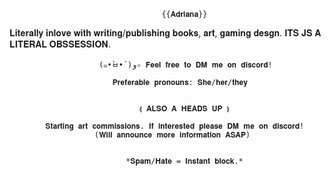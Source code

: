                                       {{𝐀𝐝𝐫𝐢𝐚𝐧𝐚}}
  
  𝐋𝐢𝐭𝐞𝐫𝐚𝐥𝐥𝐲 𝐢𝐧𝐥𝐨𝐯𝐞 𝐰𝐢𝐭𝐡 𝐰𝐫𝐢𝐭𝐢𝐧𝐠/𝐩𝐮𝐛𝐥𝐢𝐬𝐡𝐢𝐧𝐠 𝐛𝐨𝐨𝐤𝐬, 𝐚𝐫𝐭, 𝐠𝐚𝐦𝐢𝐧𝐠 𝐝𝐞𝐬𝐠𝐧. 𝐈𝐓𝐒 𝐉𝐒 𝐀 𝐋𝐈𝐓𝐄𝐑𝐀𝐋 𝐎𝐁𝐒𝐒𝐄𝐒𝐒𝐈𝐎𝐍.

                        (๑•̀ㅂ•́)و✧ 𝐅𝐞𝐞𝐥 𝐟𝐫𝐞𝐞 𝐭𝐨 𝐃𝐌 𝐦𝐞 𝐨𝐧 𝐝𝐢𝐬𝐜𝐨𝐫𝐝!

                           𝐏𝐫𝐞𝐟𝐞𝐫𝐚𝐛𝐥𝐞 𝐩𝐫𝐨𝐧𝐨𝐮𝐧𝐬: 𝐒𝐡𝐞/𝐡𝐞𝐫/𝐭𝐡𝐞𝐲

                                
                                 ⟬ 𝐀𝐋𝐒𝐎 𝐀 𝐇𝐄𝐀𝐃𝐒 𝐔𝐏 ⟭

            𝐒𝐭𝐚𝐫𝐭𝐢𝐧𝐠 𝐚𝐫𝐭 𝐜𝐨𝐦𝐦𝐢𝐬𝐬𝐢𝐨𝐧𝐬. 𝐈𝐟 𝐢𝐧𝐭𝐞𝐫𝐞𝐬𝐭𝐞𝐝 𝐩𝐥𝐞𝐚𝐬𝐞 𝐃𝐌 𝐦𝐞 𝐨𝐧 𝐝𝐢𝐬𝐜𝐨𝐫𝐝!
                       (𝐖𝐢𝐥𝐥 𝐚𝐧𝐧𝐨𝐮𝐧𝐜𝐞 𝐦𝐨𝐫𝐞 𝐢𝐧𝐟𝐨𝐫𝐦𝐚𝐭𝐢𝐨𝐧 𝐀𝐒𝐀𝐏)


                              *𝐒𝐩𝐚𝐦/𝐇𝐚𝐭𝐞 = 𝐈𝐧𝐬𝐭𝐚𝐧𝐭 𝐛𝐥𝐨𝐜𝐤.*


<!---
odeuliaa/odeuliaa is a ✨ special ✨ repository because its `README.md` (this file) appears on your GitHub profile.
You can click the Preview link to take a look at your changes.
--->
